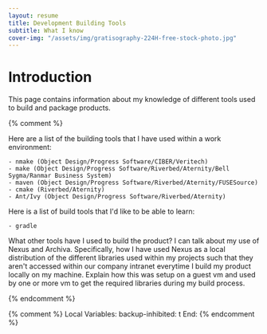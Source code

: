 ```yaml
---
layout: resume
title: Development Building Tools 
subtitle: What I know
cover-img: "/assets/img/gratisography-224H-free-stock-photo.jpg"
---
```


# Introduction

This page contains information about my knowledge of different tools used to build and package products.

{% comment %}

Here are a list of the building tools that I have used within a work environment:

	- nmake (Object Design/Progress Software/CIBER/Veritech)
	- make (Object Design/Progress Software/Riverbed/Aternity/Bell Sygma/Ranmar Business System)
	- maven (Object Design/Progress Software/Riverbed/Aternity/FUSESource)
	- cmake (Riverbed/Aternity)
	- Ant/Ivy (Object Design/Progress Software/Riverbed/Aternity)

Here is a list of build tools that I'd like to be able to learn:

	- gradle

What other tools have I used to build the product?  I can talk about my use of Nexus and Archiva.
Specifically, how I have used Nexus as a local distribution of the different libraries used within
my projects such that they aren't accessed within our company intranet everytime I build my product
locally on my machine.  Explain how this was setup on a guest vm and used by one or more vm to get
the required libraries during my build process.

{% endcomment %}

{% comment %}
Local Variables:
backup-inhibited: t
End:
{% endcomment %}
